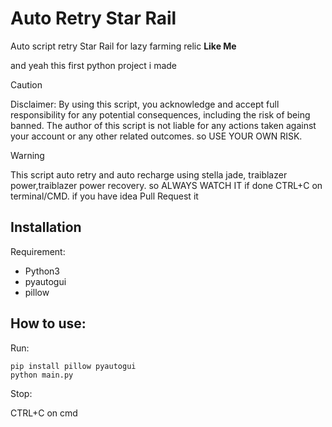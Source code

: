 <h1>Auto Retry Star Rail</h1>
<p>Auto script retry Star Rail for lazy farming relic <b>Like Me</b></p> 
<p>and yeah this first python project i made</p> 

> [!CAUTION]
> Disclaimer: By using this script, you acknowledge and accept full responsibility for any potential consequences, including the risk of being banned. The author of this script is not liable for any actions taken against your account or any other related outcomes. so USE YOUR OWN RISK.

> [!WARNING]
> This script auto retry and auto recharge using stella jade, traiblazer power,traiblazer power recovery. so ALWAYS WATCH IT if done CTRL+C on terminal/CMD. if you have idea Pull Request it

<h2>Installation</h2>
<p>Requirement:</p>

* Python3
* pyautogui
* pillow

<h2>How to use:</h2>

<p>Run:</p>

```
pip install pillow pyautogui
python main.py
```

<p>Stop:</p>

CTRL+C on cmd

